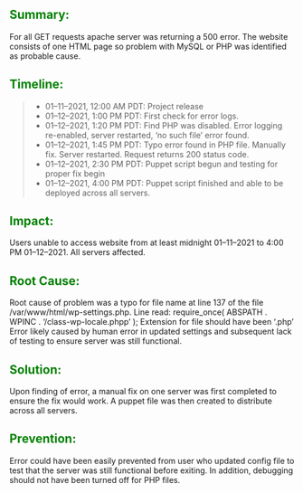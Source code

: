 ## <span style="color:green">Summary:</span>

For all GET requests apache server was returning a 500 error. The website consists of one HTML page so problem with MySQL or PHP was identified as probable cause.

## <span style="color:green">Timeline:</span>

>
>>
>* 01–11–2021, 12:00 AM PDT: Project release
>* 01–12–2021, 1:00 PM PDT: First check for error logs.
>* 01–12–2021, 1:20 PM PDT: Find  PHP was disabled. Error logging re-enabled, server restarted, ‘no such file’ error found.
>* 01–12–2021, 1:45 PM PDT: Typo error found in PHP file. Manually fix. Server restarted. Request returns 200 status code.
>* 01–12–2021, 2:30 PM PDT: Puppet script begun and testing for proper fix begin
>* 01–12–2021, 4:00 PM PDT: Puppet script finished and able to be deployed across all servers.

## <span style="color:green">Impact:</span>
Users unable to access website from at least midnight 01–11–2021 to 4:00 PM 01–12–2021. All servers affected.

## <span style="color:green">Root Cause:</span>

Root cause of problem was a typo for file name at line 137 of the file /var/www/html/wp-settings.php. Line read: require_once( ABSPATH . WPINC . ‘/class-wp-locale.phpp’ );
Extension for file should have been ‘.php’
Error likely caused by human error in updated settings and subsequent lack of testing to ensure server was still functional.

## <span style="color:green">Solution:</span>
Upon finding of error, a manual fix on one server was first completed to ensure the fix would work. A puppet file was then created to distribute across all servers.

## <span style="color:green">Prevention:</span>
Error could have been easily prevented from user who updated config file to test that the server was still functional before exiting. In addition, debugging should not have been turned off for PHP files.